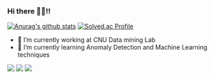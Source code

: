 ### Hi there 👋👋!!

[![Anurag's github stats](https://github-readme-stats.vercel.app/api?username=SuminBae97)](https://github.com/anuraghazra/github-readme-stats)</a>
[![Solved.ac Profile](http://mazassumnida.wtf/api/v2/generate_badge?boj=steavee)](https://solved.ac/steavee/)



- 🔭 I’m currently working at CNU Data mining Lab
- 🌱 I’m currently learning Anomaly Detection and Machine Learning techniques


<img src="https://img.shields.io/badge/Python-3766AB?style=flat-square&logo=Python&logoColor=white"/></a>
<img src="https://img.shields.io/badge/scikit-learn-F7931E?style=flat-square&logo=scikit-learn&logoColor=orange"/></a>
<img src="https://img.shields.io/badge/apachespark-E25A1C?style=flat-square&logo=apachespark&logoColor=red"/></a>


 
 
 
 
 
 
<!--
**Sumin971013/Sumin971013** is a ✨ _special_ ✨ repository because its `README.md` (this file) appears on your GitHub profile.

Here are some ideas to get you started:

- 🔭 I’m currently working on ...
- 🌱 I’m currently learning ...
- 👯 I’m looking to collaborate on ...
- 🤔 I’m looking for help with ...
- 💬 Ask me about ...
- 📫 How to reach me: ...
- 😄 Pronouns: ...
- ⚡ Fun fact: ...
-->
